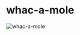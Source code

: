 # whac-a-mole
![whac-a-mole](https://user-images.githubusercontent.com/76622437/185775555-244cd362-d740-49af-afd4-9e0203c8d7c6.gif)
